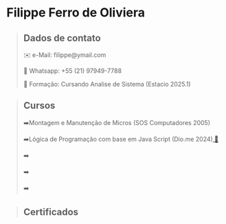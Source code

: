 # Filippe Ferro de Oliviera

> ## Dados de contato
><p>✉️ e-Mail: filippe@ymail.com</p> 
><p>📱 Whatsapp: +55 (21) 97949-7788</p>
><p>🏫 Formação: Cursando Analise de Sistema (Estacio 2025.1)</p>

> ## Cursos
><p>➡️Montagem e Manutenção de Micros (SOS Computadores 2005)</p>
><p>➡️Lógica de Programação com base em Java Script (Dio.me 2024)<a href="https://hermes.dio.me/certificates/GEZ6MLUV.pdf"> 📄 </a> </p>
><p>➡️</p>
><p>➡️</p>
><p>➡️</p>

> ## Certificados
